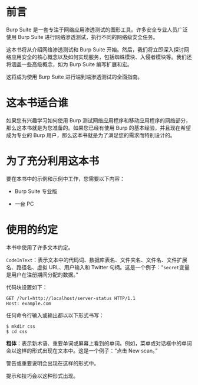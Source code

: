 # 前言

Burp Suite 是一套专注于网络应用渗透测试的图形工具。许多安全专业人员广泛使用 Burp Suite 进行网络渗透测试，执行不同的网络级安全任务。

这本书将从介绍网络渗透测试和 Burp Suite 开始。然后，我们将立即深入探讨网络应用安全的核心概念以及如何实现服务，包括蜘蛛模块、入侵者模块等。我们还将涵盖一些高级概念，如为 Burp Suite 编写扩展和宏。

这将成为使用 Burp Suite 进行端到端渗透测试的全面指南。

# 这本书适合谁

如果您有兴趣学习如何使用 Burp 测试网络应用程序和移动应用程序的网络部分，那么这本书就是为您准备的。如果您已经有使用 Burp 的基本经验，并且现在希望成为专业的 Burp 用户，那么这本书就是为了满足您的需求而特别设计的。

# 为了充分利用这本书

要在本书中的示例和示例中工作，您需要以下内容：

+   Burp Suite 专业版

+   一台 PC

# 使用的约定

本书中使用了许多文本约定。

`CodeInText`：表示文本中的代码词、数据库表名、文件夹名、文件名、文件扩展名、路径名、虚拟 URL、用户输入和 Twitter 句柄。这是一个例子：“`secret`变量是用户在注册期间分配的数据。”

代码块设置如下：

```
GET /?url=http://localhost/server-status HTTP/1.1 
Host: example.com 
```

任何命令行输入或输出都以以下形式书写：

```
$ mkdir css
$ cd css
```

**粗体**：表示新术语、重要单词或屏幕上看到的单词。例如，菜单或对话框中的单词会以这样的形式出现在文本中。这是一个例子：“点击 New scan。”

警告或重要说明会出现在这样的形式中。

提示和技巧会以这种形式出现。
